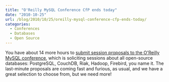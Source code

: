 ```yaml
---
title: "O'Reilly MySQL Conference CfP ends today"
date: "2010-10-25"
url: /blog/2010/10/25/oreilly-mysql-conference-cfp-ends-today/
categories:
  - Conferences
  - Databases
  - Open Source
---
```

You have about 14 more hours to [submit session proposals to the O'Reilly MySQL conference](http://en.oreilly.com/mysql2011/public/cfp/126), which is soliciting sessions about all open-source databases: PostgreSQL, CouchDB, Riak, Hadoop, Firebird, you name it. The last-minute proposals are coming fast and furious, as usual, and we have a great selection to choose from, but we need more!


